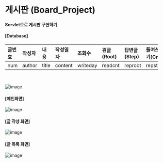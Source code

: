 # 게시판 (Board_Project)
#### Servlet으로 게시판 구현하기

#### [Database]
|글번호|작성자|내용|작성일자|조회수|원글(Root)|답변글(Step)|들여쓰기(Cnt)|
|:---|:---|:---|:---|:---|:---|:---|:---|
|num|author|title|content|writeday|readcnt|reproot|repstep|repindent
<br>

![image](https://user-images.githubusercontent.com/44959513/141717345-1b5c56c3-d90e-4306-82df-98ff6fb8fc6d.png)


#### [메인화면]
![image](https://user-images.githubusercontent.com/44959513/141716179-892201d1-d917-4445-a7c5-481726278461.png)

#### [글 작성 화면]
![image](https://user-images.githubusercontent.com/44959513/141716238-f42c4587-48ac-424b-a821-6358a113094e.png)

#### [글 목록 화면]
![image](https://user-images.githubusercontent.com/44959513/141716265-da03cf84-fd3b-4e99-8a66-0b797cca34ba.png)
